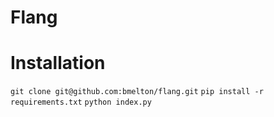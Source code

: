 # Flang

# Installation

`git clone git@github.com:bmelton/flang.git`
`pip install -r requirements.txt`
`python index.py`



